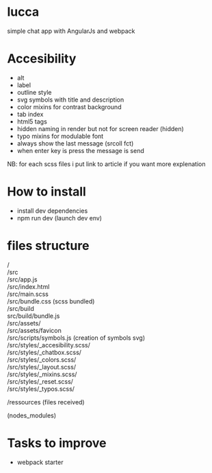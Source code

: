 # lucca

simple chat app with AngularJs and webpack

# Accesibility

- alt
- label
- outline style
- svg symbols with title and description
- color mixins for contrast background
- tab index
- html5 tags
- hidden naming in render but not for screen reader (hidden)
- typo mixins for modulable font
- always show the last message (srcoll fct)
- when enter key is press the message is send

NB: for each scss files i put link to article if you want more explenation

# How to install

- install dev dependencies
- npm run dev (launch dev env)

# files structure

/\
/src\
/src/app.js\
/src/index.html\
/src/main.scss\
/src/bundle.css (scss bundled)\
/src/build\
src/build/bundle.js\
/src/assets/\
/src/assets/favicon\
/src/scripts/symbols.js (creation of symbols svg)\
/src/styles/_accesibility.scss/\
/src/styles/_chatbox.scss/\
/src/styles/_colors.scss/\
/src/styles/_layout.scss/\
/src/styles/_mixins.scss/\
/src/styles/_reset.scss/\
/src/styles/_typos.scss/


/ressources (files received)

(nodes_modules)




# Tasks to improve

- webpack starter
